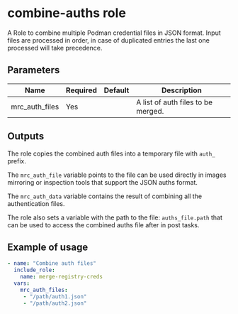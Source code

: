 # combine-auths role

A Role to combine multiple Podman credential files in JSON format. Input files are processed in order, in case of duplicated entries the last one processed will take precedence.

## Parameters

Name             | Required | Default        | Description
-----------------|----------| ---------------|-------------
mrc_auth_files    | Yes      |                | A list of auth files to be merged.

## Outputs

The role copies the combined auth files into a temporary file with `auth_` prefix.

The `mrc_auth_file` variable points to the file can be used directly in images mirroring or inspection tools that support the JSON auths format. 

The `mrc_auth_data` variable contains the result of combining all the authentication files.

The role also sets a variable with the path to the file: `auths_file.path` that can be used to access the combined auths file after in post tasks.

## Example of usage

```yaml
- name: "Combine auth files"
  include_role:
    name: merge-registry-creds
  vars:
    mrc_auth_files:
     - "/path/auth1.json"
     - "/path/auth2.json"
```
